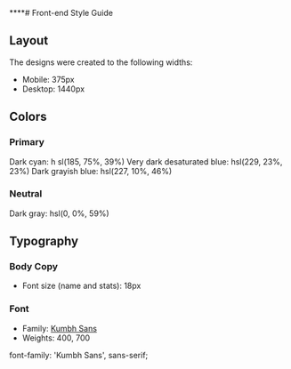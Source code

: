 ****# Front-end Style Guide

## Layout

The designs were created to the following widths:

- Mobile: 375px
- Desktop: 1440px

## Colors

### Primary

Dark cyan: h
sl(185, 75%, 39%)
Very dark desaturated blue: hsl(229, 23%, 23%)
Dark grayish blue: 
hsl(227, 10%, 46%)

### Neutral

Dark gray:
 hsl(0, 0%, 59%)

## Typography

### Body Copy

- Font size (name and stats): 18px

### Font

- Family: [Kumbh Sans](https://fonts.google.com/specimen/Kumbh+Sans)
- Weights: 400, 700

font-family: 'Kumbh Sans', sans-serif;